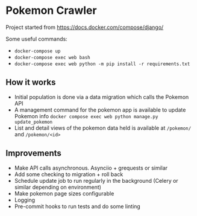 # Pokemon Crawler

Project started from https://docs.docker.com/compose/django/

Some useful commands:

* `docker-compose up`
* `docker-compose exec web bash`
* `docker-compose exec web python -m pip install -r requirements.txt`


## How it works

- Initial population is done via a data migration which calls the Pokemon API
- A management command for the pokemon app is available to update Pokemon info
    `docker compose exec web python manage.py update_pokemon`
- List and detail views of the pokemon data held is available at `/pokemon/` and `/pokemon/<id>`



## Improvements
- Make API calls asynchronous. Asynciio + grequests or similar
- Add some checking to migration + roll back
- Schedule update job to run regularly in the background (Celery or similar depending on environment)
- Make pokemon page sizes configurable
- Logging
- Pre-commit hooks to run tests and do some linting
